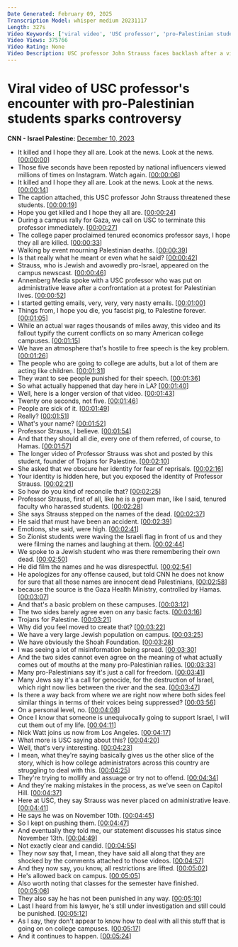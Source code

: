 ```yaml
---
Date Generated: February 09, 2025
Transcription Model: whisper medium 20231117
Length: 327s
Video Keywords: ['viral video', 'USC professor', 'pro-Palestinian students', 'backlash', 'Hamas', 'student rally', 'Israel-Hamas war', 'Nick Watt', 'Gaza']
Video Views: 375766
Video Rating: None
Video Description: USC professor John Strauss faces backlash after a viral video capturing his interaction with pro-Palestinian students and his remarks about Hamas during a student rally. CNN's Nick Watt has the report. #CNN #News
---
```


# Viral video of USC professor's encounter with pro-Palestinian students sparks controversy
**CNN - Israel Palestine:** [December 10, 2023](https://www.youtube.com/watch?v=FHDxzn3kgUA)
*  It killed and I hope they all are. Look at the news. Look at the news. [[00:00:00](https://www.youtube.com/watch?v=FHDxzn3kgUA&t=0.0s)]
*  Those five seconds have been reposted by national influencers viewed millions of times on Instagram. Watch again. [[00:00:06](https://www.youtube.com/watch?v=FHDxzn3kgUA&t=6.0s)]
*  It killed and I hope they all are. Look at the news. Look at the news. [[00:00:14](https://www.youtube.com/watch?v=FHDxzn3kgUA&t=14.0s)]
*  The caption attached, this USC professor John Strauss threatened these students. [[00:00:19](https://www.youtube.com/watch?v=FHDxzn3kgUA&t=19.0s)]
*  Hope you get killed and I hope they all are. [[00:00:24](https://www.youtube.com/watch?v=FHDxzn3kgUA&t=24.0s)]
*  During a campus rally for Gaza, we call on USC to terminate this professor immediately. [[00:00:27](https://www.youtube.com/watch?v=FHDxzn3kgUA&t=27.0s)]
*  The college paper proclaimed tenured economics professor says, I hope they all are killed. [[00:00:33](https://www.youtube.com/watch?v=FHDxzn3kgUA&t=33.0s)]
*  Walking by event mourning Palestinian deaths. [[00:00:39](https://www.youtube.com/watch?v=FHDxzn3kgUA&t=39.0s)]
*  Is that really what he meant or even what he said? [[00:00:42](https://www.youtube.com/watch?v=FHDxzn3kgUA&t=42.0s)]
*  Strauss, who is Jewish and avowedly pro-Israel, appeared on the campus newscast. [[00:00:46](https://www.youtube.com/watch?v=FHDxzn3kgUA&t=46.0s)]
*  Annenberg Media spoke with a USC professor who was put on administrative leave after a confrontation at a protest for Palestinian lives. [[00:00:52](https://www.youtube.com/watch?v=FHDxzn3kgUA&t=52.0s)]
*  I started getting emails, very, very, very nasty emails. [[00:01:00](https://www.youtube.com/watch?v=FHDxzn3kgUA&t=60.0s)]
*  Things from, I hope you die, you fascist pig, to Palestine forever. [[00:01:05](https://www.youtube.com/watch?v=FHDxzn3kgUA&t=65.0s)]
*  While an actual war rages thousands of miles away, this video and its fallout typify the current conflicts on so many American college campuses. [[00:01:15](https://www.youtube.com/watch?v=FHDxzn3kgUA&t=75.0s)]
*  We have an atmosphere that's hostile to free speech is the key problem. [[00:01:26](https://www.youtube.com/watch?v=FHDxzn3kgUA&t=86.0s)]
*  The people who are going to college are adults, but a lot of them are acting like children. [[00:01:31](https://www.youtube.com/watch?v=FHDxzn3kgUA&t=91.0s)]
*  They want to see people punished for their speech. [[00:01:36](https://www.youtube.com/watch?v=FHDxzn3kgUA&t=96.0s)]
*  So what actually happened that day here in LA? [[00:01:40](https://www.youtube.com/watch?v=FHDxzn3kgUA&t=100.0s)]
*  Well, here is a longer version of that video. [[00:01:43](https://www.youtube.com/watch?v=FHDxzn3kgUA&t=103.0s)]
*  Twenty one seconds, not five. [[00:01:46](https://www.youtube.com/watch?v=FHDxzn3kgUA&t=106.0s)]
*  People are sick of it. [[00:01:49](https://www.youtube.com/watch?v=FHDxzn3kgUA&t=109.0s)]
*  Really? [[00:01:51](https://www.youtube.com/watch?v=FHDxzn3kgUA&t=111.0s)]
*  What's your name? [[00:01:52](https://www.youtube.com/watch?v=FHDxzn3kgUA&t=112.0s)]
*  Professor Strauss, I believe. [[00:01:54](https://www.youtube.com/watch?v=FHDxzn3kgUA&t=114.0s)]
*  And that they should all die, every one of them referred, of course, to Hamas. [[00:01:57](https://www.youtube.com/watch?v=FHDxzn3kgUA&t=117.0s)]
*  The longer video of Professor Strauss was shot and posted by this student, founder of Trojans for Palestine. [[00:02:10](https://www.youtube.com/watch?v=FHDxzn3kgUA&t=130.0s)]
*  She asked that we obscure her identity for fear of reprisals. [[00:02:16](https://www.youtube.com/watch?v=FHDxzn3kgUA&t=136.0s)]
*  Your identity is hidden here, but you exposed the identity of Professor Strauss. [[00:02:21](https://www.youtube.com/watch?v=FHDxzn3kgUA&t=141.0s)]
*  So how do you kind of reconcile that? [[00:02:25](https://www.youtube.com/watch?v=FHDxzn3kgUA&t=145.0s)]
*  Professor Strauss, first of all, like he is a grown man, like I said, tenured faculty who harassed students. [[00:02:28](https://www.youtube.com/watch?v=FHDxzn3kgUA&t=148.0s)]
*  She says Strauss stepped on the names of the dead. [[00:02:37](https://www.youtube.com/watch?v=FHDxzn3kgUA&t=157.0s)]
*  He said that must have been an accident. [[00:02:39](https://www.youtube.com/watch?v=FHDxzn3kgUA&t=159.0s)]
*  Emotions, she said, were high. [[00:02:41](https://www.youtube.com/watch?v=FHDxzn3kgUA&t=161.0s)]
*  So Zionist students were waving the Israeli flag in front of us and they were filming the names and laughing at them. [[00:02:44](https://www.youtube.com/watch?v=FHDxzn3kgUA&t=164.0s)]
*  We spoke to a Jewish student who was there remembering their own dead. [[00:02:50](https://www.youtube.com/watch?v=FHDxzn3kgUA&t=170.0s)]
*  He did film the names and he was disrespectful. [[00:02:54](https://www.youtube.com/watch?v=FHDxzn3kgUA&t=174.0s)]
*  He apologizes for any offense caused, but told CNN he does not know for sure that all those names are innocent dead Palestinians, [[00:02:58](https://www.youtube.com/watch?v=FHDxzn3kgUA&t=178.0s)]
*  because the source is the Gaza Health Ministry, controlled by Hamas. [[00:03:07](https://www.youtube.com/watch?v=FHDxzn3kgUA&t=187.0s)]
*  And that's a basic problem on these campuses. [[00:03:12](https://www.youtube.com/watch?v=FHDxzn3kgUA&t=192.0s)]
*  The two sides barely agree even on any basic facts. [[00:03:16](https://www.youtube.com/watch?v=FHDxzn3kgUA&t=196.0s)]
*  Trojans for Palestine. [[00:03:21](https://www.youtube.com/watch?v=FHDxzn3kgUA&t=201.0s)]
*  Why did you feel moved to create that? [[00:03:22](https://www.youtube.com/watch?v=FHDxzn3kgUA&t=202.0s)]
*  We have a very large Jewish population on campus. [[00:03:25](https://www.youtube.com/watch?v=FHDxzn3kgUA&t=205.0s)]
*  We have obviously the Shoah Foundation. [[00:03:28](https://www.youtube.com/watch?v=FHDxzn3kgUA&t=208.0s)]
*  I was seeing a lot of misinformation being spread. [[00:03:30](https://www.youtube.com/watch?v=FHDxzn3kgUA&t=210.0s)]
*  And the two sides cannot even agree on the meaning of what actually comes out of mouths at the many pro-Palestinian rallies. [[00:03:33](https://www.youtube.com/watch?v=FHDxzn3kgUA&t=213.0s)]
*  Many pro-Palestinians say it's just a call for freedom. [[00:03:41](https://www.youtube.com/watch?v=FHDxzn3kgUA&t=221.0s)]
*  Many Jews say it's a call for genocide, for the destruction of Israel, which right now lies between the river and the sea. [[00:03:47](https://www.youtube.com/watch?v=FHDxzn3kgUA&t=227.0s)]
*  Is there a way back from where we are right now where both sides feel similar things in terms of their voices being suppressed? [[00:03:56](https://www.youtube.com/watch?v=FHDxzn3kgUA&t=236.0s)]
*  On a personal level, no. [[00:04:08](https://www.youtube.com/watch?v=FHDxzn3kgUA&t=248.0s)]
*  Once I know that someone is unequivocally going to support Israel, I will cut them out of my life. [[00:04:11](https://www.youtube.com/watch?v=FHDxzn3kgUA&t=251.0s)]
*  Nick Watt joins us now from Los Angeles. [[00:04:17](https://www.youtube.com/watch?v=FHDxzn3kgUA&t=257.0s)]
*  What more is USC saying about this? [[00:04:20](https://www.youtube.com/watch?v=FHDxzn3kgUA&t=260.0s)]
*  Well, that's very interesting. [[00:04:23](https://www.youtube.com/watch?v=FHDxzn3kgUA&t=263.0s)]
*  I mean, what they're saying basically gives us the other slice of the story, which is how college administrators across this country are struggling to deal with this. [[00:04:25](https://www.youtube.com/watch?v=FHDxzn3kgUA&t=265.0s)]
*  They're trying to mollify and assuage or try not to offend. [[00:04:34](https://www.youtube.com/watch?v=FHDxzn3kgUA&t=274.0s)]
*  And they're making mistakes in the process, as we've seen on Capitol Hill. [[00:04:37](https://www.youtube.com/watch?v=FHDxzn3kgUA&t=277.0s)]
*  Here at USC, they say Strauss was never placed on administrative leave. [[00:04:41](https://www.youtube.com/watch?v=FHDxzn3kgUA&t=281.0s)]
*  He says he was on November 10th. [[00:04:45](https://www.youtube.com/watch?v=FHDxzn3kgUA&t=285.0s)]
*  So I kept on pushing them. [[00:04:47](https://www.youtube.com/watch?v=FHDxzn3kgUA&t=287.0s)]
*  And eventually they told me, our statement discusses his status since November 13th. [[00:04:49](https://www.youtube.com/watch?v=FHDxzn3kgUA&t=289.0s)]
*  Not exactly clear and candid. [[00:04:55](https://www.youtube.com/watch?v=FHDxzn3kgUA&t=295.0s)]
*  They now say that, I mean, they have said all along that they are shocked by the comments attached to those videos. [[00:04:57](https://www.youtube.com/watch?v=FHDxzn3kgUA&t=297.0s)]
*  And they now say, you know, all restrictions are lifted. [[00:05:02](https://www.youtube.com/watch?v=FHDxzn3kgUA&t=302.0s)]
*  He's allowed back on campus. [[00:05:05](https://www.youtube.com/watch?v=FHDxzn3kgUA&t=305.0s)]
*  Also worth noting that classes for the semester have finished. [[00:05:06](https://www.youtube.com/watch?v=FHDxzn3kgUA&t=306.0s)]
*  They also say he has not been punished in any way. [[00:05:10](https://www.youtube.com/watch?v=FHDxzn3kgUA&t=310.0s)]
*  Last I heard from his lawyer, he's still under investigation and still could be punished. [[00:05:12](https://www.youtube.com/watch?v=FHDxzn3kgUA&t=312.0s)]
*  As I say, they don't appear to know how to deal with all this stuff that is going on on college campuses. [[00:05:17](https://www.youtube.com/watch?v=FHDxzn3kgUA&t=317.0s)]
*  And it continues to happen. [[00:05:24](https://www.youtube.com/watch?v=FHDxzn3kgUA&t=324.0s)]
